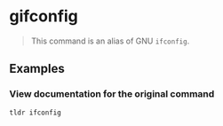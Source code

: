 # gifconfig

> This command is an alias of GNU `ifconfig`.

## Examples

### View documentation for the original command

```bash
tldr ifconfig
```
